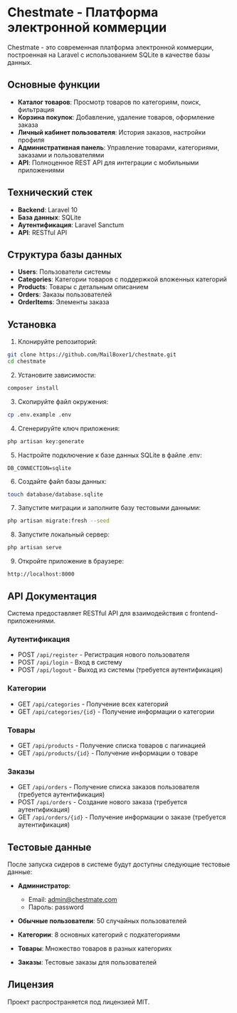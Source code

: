 # Chestmate - Платформа электронной коммерции

Chestmate - это современная платформа электронной коммерции, построенная на Laravel с использованием SQLite в качестве базы данных.

## Основные функции

- **Каталог товаров**: Просмотр товаров по категориям, поиск, фильтрация
- **Корзина покупок**: Добавление, удаление товаров, оформление заказа
- **Личный кабинет пользователя**: История заказов, настройки профиля
- **Административная панель**: Управление товарами, категориями, заказами и пользователями
- **API**: Полноценное REST API для интеграции с мобильными приложениями

## Технический стек

- **Backend**: Laravel 10
- **База данных**: SQLite
- **Аутентификация**: Laravel Sanctum
- **API**: RESTful API

## Структура базы данных

- **Users**: Пользователи системы
- **Categories**: Категории товаров с поддержкой вложенных категорий
- **Products**: Товары с детальным описанием
- **Orders**: Заказы пользователей
- **OrderItems**: Элементы заказа

## Установка

1. Клонируйте репозиторий:
```bash
git clone https://github.com/MailBoxer1/chestmate.git
cd chestmate
```

2. Установите зависимости:
```bash
composer install
```

3. Скопируйте файл окружения:
```bash
cp .env.example .env
```

4. Сгенерируйте ключ приложения:
```bash
php artisan key:generate
```

5. Настройте подключение к базе данных SQLite в файле .env:
```
DB_CONNECTION=sqlite
```

6. Создайте файл базы данных:
```bash
touch database/database.sqlite
```

7. Запустите миграции и заполните базу тестовыми данными:
```bash
php artisan migrate:fresh --seed
```

8. Запустите локальный сервер:
```bash
php artisan serve
```

9. Откройте приложение в браузере:
```
http://localhost:8000
```

## API Документация

Система предоставляет RESTful API для взаимодействия с frontend-приложениями.

### Аутентификация

- POST `/api/register` - Регистрация нового пользователя
- POST `/api/login` - Вход в систему
- POST `/api/logout` - Выход из системы (требуется аутентификация)

### Категории

- GET `/api/categories` - Получение всех категорий
- GET `/api/categories/{id}` - Получение информации о категории

### Товары

- GET `/api/products` - Получение списка товаров с пагинацией
- GET `/api/products/{id}` - Получение информации о товаре

### Заказы

- GET `/api/orders` - Получение списка заказов пользователя (требуется аутентификация)
- POST `/api/orders` - Создание нового заказа (требуется аутентификация)
- GET `/api/orders/{id}` - Получение информации о заказе (требуется аутентификация)

## Тестовые данные

После запуска сидеров в системе будут доступны следующие тестовые данные:

- **Администратор**:
  - Email: admin@chestmate.com
  - Пароль: password

- **Обычные пользователи**: 50 случайных пользователей
- **Категории**: 8 основных категорий с подкатегориями
- **Товары**: Множество товаров в разных категориях
- **Заказы**: Тестовые заказы для пользователей

## Лицензия

Проект распространяется под лицензией MIT.
